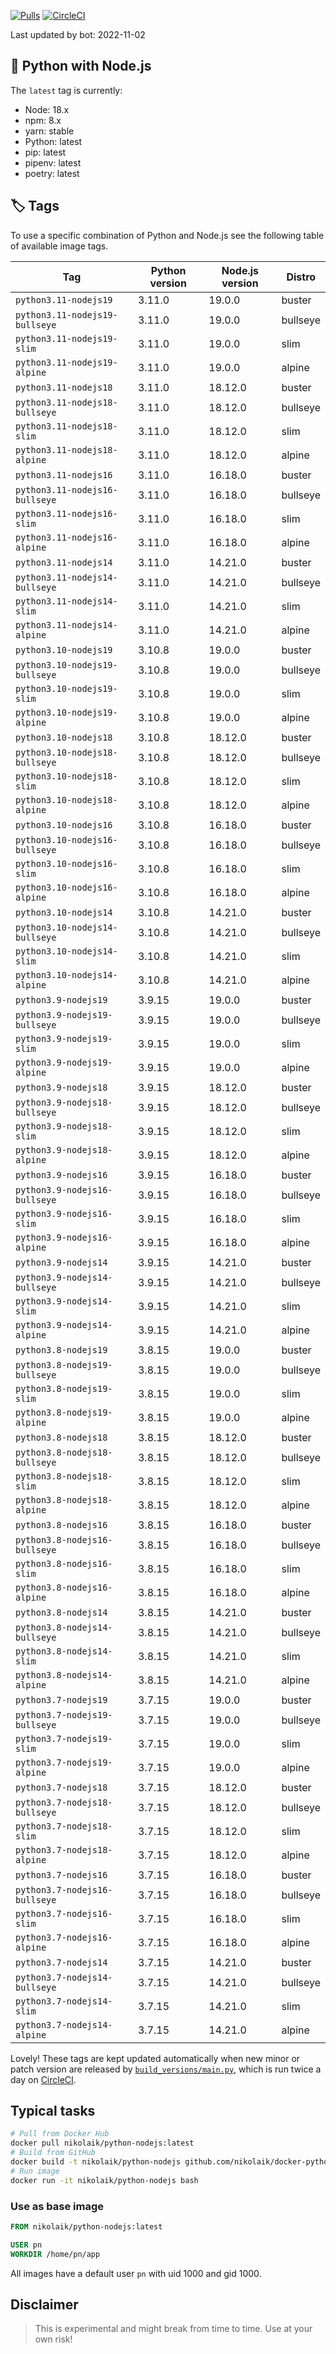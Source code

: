 [![Pulls](https://img.shields.io/docker/pulls/nikolaik/python-nodejs.svg?style=flat-square)](https://hub.docker.com/r/nikolaik/python-nodejs/)
[![CircleCI](https://img.shields.io/circleci/project/github/nikolaik/docker-python-nodejs.svg?style=flat-square)](https://circleci.com/gh/nikolaik/docker-python-nodejs)

Last updated by bot: 2022-11-02

## 🐳 Python with Node.js

The `latest` tag is currently:

- Node: 18.x
- npm: 8.x
- yarn: stable
- Python: latest
- pip: latest
- pipenv: latest
- poetry: latest

## 🏷 Tags

To use a specific combination of Python and Node.js see the following table of available image tags.

Tag | Python version | Node.js version | Distro
--- | --- | --- | ---
`python3.11-nodejs19` | 3.11.0 | 19.0.0 | buster
`python3.11-nodejs19-bullseye` | 3.11.0 | 19.0.0 | bullseye
`python3.11-nodejs19-slim` | 3.11.0 | 19.0.0 | slim
`python3.11-nodejs19-alpine` | 3.11.0 | 19.0.0 | alpine
`python3.11-nodejs18` | 3.11.0 | 18.12.0 | buster
`python3.11-nodejs18-bullseye` | 3.11.0 | 18.12.0 | bullseye
`python3.11-nodejs18-slim` | 3.11.0 | 18.12.0 | slim
`python3.11-nodejs18-alpine` | 3.11.0 | 18.12.0 | alpine
`python3.11-nodejs16` | 3.11.0 | 16.18.0 | buster
`python3.11-nodejs16-bullseye` | 3.11.0 | 16.18.0 | bullseye
`python3.11-nodejs16-slim` | 3.11.0 | 16.18.0 | slim
`python3.11-nodejs16-alpine` | 3.11.0 | 16.18.0 | alpine
`python3.11-nodejs14` | 3.11.0 | 14.21.0 | buster
`python3.11-nodejs14-bullseye` | 3.11.0 | 14.21.0 | bullseye
`python3.11-nodejs14-slim` | 3.11.0 | 14.21.0 | slim
`python3.11-nodejs14-alpine` | 3.11.0 | 14.21.0 | alpine
`python3.10-nodejs19` | 3.10.8 | 19.0.0 | buster
`python3.10-nodejs19-bullseye` | 3.10.8 | 19.0.0 | bullseye
`python3.10-nodejs19-slim` | 3.10.8 | 19.0.0 | slim
`python3.10-nodejs19-alpine` | 3.10.8 | 19.0.0 | alpine
`python3.10-nodejs18` | 3.10.8 | 18.12.0 | buster
`python3.10-nodejs18-bullseye` | 3.10.8 | 18.12.0 | bullseye
`python3.10-nodejs18-slim` | 3.10.8 | 18.12.0 | slim
`python3.10-nodejs18-alpine` | 3.10.8 | 18.12.0 | alpine
`python3.10-nodejs16` | 3.10.8 | 16.18.0 | buster
`python3.10-nodejs16-bullseye` | 3.10.8 | 16.18.0 | bullseye
`python3.10-nodejs16-slim` | 3.10.8 | 16.18.0 | slim
`python3.10-nodejs16-alpine` | 3.10.8 | 16.18.0 | alpine
`python3.10-nodejs14` | 3.10.8 | 14.21.0 | buster
`python3.10-nodejs14-bullseye` | 3.10.8 | 14.21.0 | bullseye
`python3.10-nodejs14-slim` | 3.10.8 | 14.21.0 | slim
`python3.10-nodejs14-alpine` | 3.10.8 | 14.21.0 | alpine
`python3.9-nodejs19` | 3.9.15 | 19.0.0 | buster
`python3.9-nodejs19-bullseye` | 3.9.15 | 19.0.0 | bullseye
`python3.9-nodejs19-slim` | 3.9.15 | 19.0.0 | slim
`python3.9-nodejs19-alpine` | 3.9.15 | 19.0.0 | alpine
`python3.9-nodejs18` | 3.9.15 | 18.12.0 | buster
`python3.9-nodejs18-bullseye` | 3.9.15 | 18.12.0 | bullseye
`python3.9-nodejs18-slim` | 3.9.15 | 18.12.0 | slim
`python3.9-nodejs18-alpine` | 3.9.15 | 18.12.0 | alpine
`python3.9-nodejs16` | 3.9.15 | 16.18.0 | buster
`python3.9-nodejs16-bullseye` | 3.9.15 | 16.18.0 | bullseye
`python3.9-nodejs16-slim` | 3.9.15 | 16.18.0 | slim
`python3.9-nodejs16-alpine` | 3.9.15 | 16.18.0 | alpine
`python3.9-nodejs14` | 3.9.15 | 14.21.0 | buster
`python3.9-nodejs14-bullseye` | 3.9.15 | 14.21.0 | bullseye
`python3.9-nodejs14-slim` | 3.9.15 | 14.21.0 | slim
`python3.9-nodejs14-alpine` | 3.9.15 | 14.21.0 | alpine
`python3.8-nodejs19` | 3.8.15 | 19.0.0 | buster
`python3.8-nodejs19-bullseye` | 3.8.15 | 19.0.0 | bullseye
`python3.8-nodejs19-slim` | 3.8.15 | 19.0.0 | slim
`python3.8-nodejs19-alpine` | 3.8.15 | 19.0.0 | alpine
`python3.8-nodejs18` | 3.8.15 | 18.12.0 | buster
`python3.8-nodejs18-bullseye` | 3.8.15 | 18.12.0 | bullseye
`python3.8-nodejs18-slim` | 3.8.15 | 18.12.0 | slim
`python3.8-nodejs18-alpine` | 3.8.15 | 18.12.0 | alpine
`python3.8-nodejs16` | 3.8.15 | 16.18.0 | buster
`python3.8-nodejs16-bullseye` | 3.8.15 | 16.18.0 | bullseye
`python3.8-nodejs16-slim` | 3.8.15 | 16.18.0 | slim
`python3.8-nodejs16-alpine` | 3.8.15 | 16.18.0 | alpine
`python3.8-nodejs14` | 3.8.15 | 14.21.0 | buster
`python3.8-nodejs14-bullseye` | 3.8.15 | 14.21.0 | bullseye
`python3.8-nodejs14-slim` | 3.8.15 | 14.21.0 | slim
`python3.8-nodejs14-alpine` | 3.8.15 | 14.21.0 | alpine
`python3.7-nodejs19` | 3.7.15 | 19.0.0 | buster
`python3.7-nodejs19-bullseye` | 3.7.15 | 19.0.0 | bullseye
`python3.7-nodejs19-slim` | 3.7.15 | 19.0.0 | slim
`python3.7-nodejs19-alpine` | 3.7.15 | 19.0.0 | alpine
`python3.7-nodejs18` | 3.7.15 | 18.12.0 | buster
`python3.7-nodejs18-bullseye` | 3.7.15 | 18.12.0 | bullseye
`python3.7-nodejs18-slim` | 3.7.15 | 18.12.0 | slim
`python3.7-nodejs18-alpine` | 3.7.15 | 18.12.0 | alpine
`python3.7-nodejs16` | 3.7.15 | 16.18.0 | buster
`python3.7-nodejs16-bullseye` | 3.7.15 | 16.18.0 | bullseye
`python3.7-nodejs16-slim` | 3.7.15 | 16.18.0 | slim
`python3.7-nodejs16-alpine` | 3.7.15 | 16.18.0 | alpine
`python3.7-nodejs14` | 3.7.15 | 14.21.0 | buster
`python3.7-nodejs14-bullseye` | 3.7.15 | 14.21.0 | bullseye
`python3.7-nodejs14-slim` | 3.7.15 | 14.21.0 | slim
`python3.7-nodejs14-alpine` | 3.7.15 | 14.21.0 | alpine

Lovely! These tags are kept updated automatically when new minor or patch version are released by [`build_versions/main.py`](./build_versions/main.py), which is run twice a day on [CircleCI](https://circleci.com/gh/nikolaik/docker-python-nodejs).

## Typical tasks

```bash
# Pull from Docker Hub
docker pull nikolaik/python-nodejs:latest
# Build from GitHub
docker build -t nikolaik/python-nodejs github.com/nikolaik/docker-python-nodejs
# Run image
docker run -it nikolaik/python-nodejs bash
```

### Use as base image

```Dockerfile
FROM nikolaik/python-nodejs:latest

USER pn
WORKDIR /home/pn/app
```

All images have a default user `pn` with uid 1000 and gid 1000.

## Disclaimer

> This is experimental and might break from time to time. Use at your own risk!
